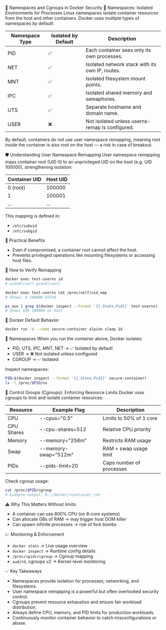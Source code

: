 🧱 Namespaces and Cgroups in Docker Security
🔹 Namespaces: Isolated Environments for Processes
Linux namespaces isolate container resources from the host and other containers. Docker uses multiple types of namespaces by default:

| Namespace Type | Isolated by Default | Description |
|---------------|--------------------|-------------|
| PID | ✅ | Each container sees only its own processes. |
| NET | ✅ | Isolated network stack with its own IP, routes. |
| MNT | ✅ | Isolated filesystem mount points. |
| IPC | ✅ | Isolated shared memory and semaphores. |
| UTS | ✅ | Separate hostname and domain name. |
| USER | ❌ | Not isolated unless userns-remap is configured. |

By default, containers do not use user namespace remapping, meaning root inside the container is also root on the host — a risk in case of breakout.

🛡️ Understanding User Namespace Remapping
User namespace remapping maps container root (UID 0) to an unprivileged UID on the host (e.g. UID 100000), strengthening isolation:

| Container UID | Host UID |
|---------------|---------|
| 0 (root) | 100000 |
| 1 | 100001 |
| ... | ... |

This mapping is defined in:
- `/etc/subuid`
- `/etc/subgid`

🔄 Practical Benefits
- Even if compromised, a container root cannot affect the host.
- Prevents privileged operations like mounting filesystems or accessing host files.

🧪 How to Verify Remapping
```bash
docker exec test-userns id
# uid=0(root) gid=0(root)

docker exec test-userns cat /proc/self/uid_map
# Shows: 0 100000 65536

ps aux | grep $(docker inspect --format '{{.State.Pid}}' test-userns)
# Shows UID 100000 on host
```

🧠 Docker Default Behavior
```bash
docker run -d --name secure-container alpine sleep 1d
```

🧩 Namespaces
When you run the container above, Docker isolates:

- PID, UTS, IPC, MNT, NET → ✅ Isolated by default
- USER → ❌ Not isolated unless configured
- CGROUP → ✅ Isolated

Inspect namespaces:
```bash
PID=$(docker inspect --format '{{.State.Pid}}' secure-container)
ls -l /proc/$PID/ns
```

🧰 Control Groups (Cgroups): Enforcing Resource Limits
Docker uses cgroups to limit and isolate container resources:

| Resource | Example Flag | Description |
|---------|--------------|-------------|
| CPU | --cpus="0.5" | Limits to 50% of 1 core |
| CPU Shares | --cpu-shares=512 | Relative CPU priority |
| Memory | --memory="256m" | Restricts RAM usage |
| Swap | --memory-swap="512m" | RAM + swap usage limit |
| PIDs | --pids-limit=20 | Caps number of processes |

Check cgroup usage:
```bash
cat /proc/$PID/cgroup
# Example output: 0::/docker/<container_id>
```

⚠️ Why This Matters
Without limits:

- A container can use 800% CPU (on 8-core systems)
- Can allocate GBs of RAM → may trigger host OOM killer
- Can spawn infinite processes → risk of fork bombs

📈 Monitoring & Enforcement
- `docker stats` → Live usage overview
- `docker inspect` → Runtime config details
- `/proc/<pid>/cgroup` → Cgroup mapping
- `auditd`, cgroups v2 → Kernel-level monitoring

✅ Key Takeaways
- Namespaces provide isolation for processes, networking, and filesystems.
- User namespace remapping is a powerful but often overlooked security control.
- Cgroups prevent resource exhaustion and ensure fair workload distribution.
- Always define CPU, memory, and PID limits for production workloads.
- Continuously monitor container behavior to catch misconfigurations or abuse.
